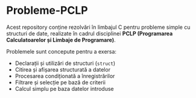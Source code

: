 # Probleme-PCLP

Acest repository conține rezolvări în limbajul C pentru probleme simple cu structuri de date, realizate în cadrul disciplinei **PCLP (Programarea Calculatoarelor și Limbaje de Programare)**.

Problemele sunt concepute pentru a exersa:

- Declarații și utilizări de structuri (`struct`)
- Citirea și afișarea structurată a datelor
- Procesarea condiționată a înregistrărilor
- Filtrare și selecție pe bază de criterii
- Calcul simplu pe baza datelor introduse
